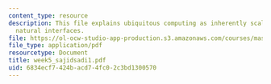 ```yaml
---
content_type: resource
description: This file explains ubiquitous computing as inherently scalable, describes
  natural interfaces.
file: https://ol-ocw-studio-app-production.s3.amazonaws.com/courses/mas-961-ambient-intelligence-spring-2005/6834ecf7424bacd74fc02c3bd1300570_week5_sajidsadi1.pdf
file_type: application/pdf
resourcetype: Document
title: week5_sajidsadi1.pdf
uid: 6834ecf7-424b-acd7-4fc0-2c3bd1300570
---
```

